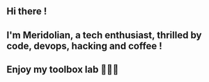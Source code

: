 ## Hi there !

## I'm Meridolian, a tech enthusiast, thrilled by code, devops, hacking and coffee !

## Enjoy my toolbox lab 🧰🧪🤓
